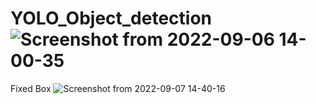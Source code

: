 # YOLO_Object_detection![Screenshot from 2022-09-06 14-00-35](https://user-images.githubusercontent.com/57351631/188622847-69c03d5d-6570-4f03-9c13-41554fac2fc6.png)
Fixed Box
![Screenshot from 2022-09-07 14-40-16](https://user-images.githubusercontent.com/57351631/188869887-b9ed7274-bd64-410e-a1c0-837684403d54.png)
